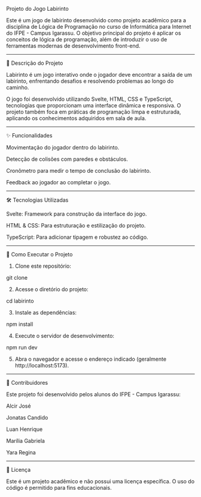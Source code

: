 Projeto do Jogo Labirinto

Este é um jogo de labirinto desenvolvido como projeto acadêmico para a disciplina de Lógica de Programação no curso de Informática para Internet do IFPE - Campus Igarassu. O objetivo principal do projeto é aplicar os conceitos de lógica de programação, além de introduzir o uso de ferramentas modernas de desenvolvimento front-end.


---

📜 Descrição do Projeto

Labirinto é um jogo interativo onde o jogador deve encontrar a saída de um labirinto, enfrentando desafios e resolvendo problemas ao longo do caminho.

O jogo foi desenvolvido utilizando Svelte, HTML, CSS e TypeScript, tecnologias que proporcionam uma interface dinâmica e responsiva. O projeto também foca em práticas de programação limpa e estruturada, aplicando os conhecimentos adquiridos em sala de aula.


---

✨ Funcionalidades

Movimentação do jogador dentro do labirinto.

Detecção de colisões com paredes e obstáculos.

Cronômetro para medir o tempo de conclusão do labirinto.

Feedback ao jogador ao completar o jogo.


---

🛠 Tecnologias Utilizadas

Svelte: Framework para construção da interface do jogo.

HTML & CSS: Para estruturação e estilização do projeto.

TypeScript: Para adicionar tipagem e robustez ao código.


---

🚀 Como Executar o Projeto

1. Clone este repositório:

git clone <url-do-repositorio>


2. Acesse o diretório do projeto:

cd labirinto


3. Instale as dependências:

npm install


4. Execute o servidor de desenvolvimento:

npm run dev


5. Abra o navegador e acesse o endereço indicado (geralmente http://localhost:5173).

---

👥 Contribuidores

Este projeto foi desenvolvido pelos alunos do IFPE - Campus Igarassu:

Alcir José

Jonatas Candido

Luan Henrique

Marília Gabriela

Yara Regina


---

📄 Licença

Este é um projeto acadêmico e não possui uma licença específica. O uso do código é permitido para fins educacionais.